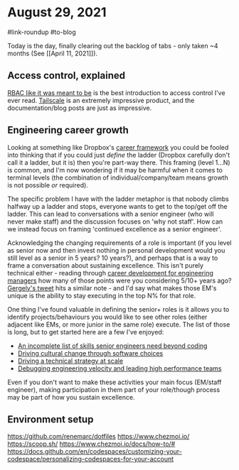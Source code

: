 # August 29, 2021

#link-roundup #to-blog

Today is the day, finally clearing out the backlog of tabs - only taken ~4 months (See [[April 11, 2021]]).

## Access control, explained

[RBAC like it was meant to be](https://tailscale.com/blog/rbac-like-it-was-meant-to-be/) is the best introduction to access control I've ever read.  [Tailscale](https://tailscale.com/) is an extremely impressive product, and the documentation/blog posts are just as impressive.

## Engineering career growth

Looking at something like Dropbox's [career framework](https://dropbox.github.io/dbx-career-framework/) you could be fooled into thinking that if you could just *define* the ladder (Dropbox carefully don't call it a ladder, but it is) then you're part-way there.  This framing (level 1...N) is common, and I'm now wondering if it may be harmful when it comes to terminal levels (the combination of individual/company/team means growth is not possible _or_ required).

The specific problem I have with the ladder metaphor is that nobody climbs halfway up a ladder and stops, everyone wants to get to the top/get off the ladder.  This can lead to conversations with a senior engineer (who will never make staff) and the discussion focuses on 'why not staff'.  How can we instead focus on framing 'continued excellence as a senior engineer'.

Acknowledging the changing requirements of a role is important (if you level as senior now and then invest nothing in personal development would you still level as a senior in 5 years? 10 years?), and perhaps that is a way to frame a conversation about sustaining excellence.  This isn't purely technical either - reading through [career development for engineering managers](https://leaddev.com/professional-development/career-development-engineering-managers) how many of those points were you considering 5/10+ years ago?  [Gergely's tweet](
https://twitter.com/GergelyOrosz/status/1427960129320804358) hits a similar note - and I'd say what makes those EM's unique is the ability to stay executing in the top N% for that role.

One thing I've found valuable in defining the senior+ roles is it allows you to identify projects/behaviours you would like to see other roles (either adjacent like EMs, or more junior in the same role) execute.  The list of those is long, but to get started here are a few I've enjoyed:
- [An incomplete list of skills senior engineers need beyond coding](https://www.elidedbranches.com/2021/06/an-incomplete-list-of-skills-senior.html)
- [Driving cultural change through software choices](https://www.elidedbranches.com/2020/11/driving-cultural-change-through.html)
- [Driving a technical strategy at scale](https://leaddev.com/scaling-teams-hypergrowth/driving-technical-strategy-scale-part-1)
- [Debugging engineering velocity and leading high performance teams](https://leaddev.com/productivity-eng-velocity/debugging-engineering-velocity-and-leading-high-performing-teams)

Even if you don't want to make these activities your main focus (EM/staff engineer), making participation in them part of your role/though process may be part of how you sustain excellence.

## Environment setup
https://github.com/renemarc/dotfiles
https://www.chezmoi.io/
https://scoop.sh/
https://www.chezmoi.io/docs/how-to/#
https://docs.github.com/en/codespaces/customizing-your-codespace/personalizing-codespaces-for-your-account